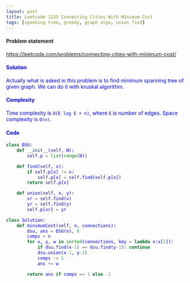 ```yaml
---
layout: post
title: Leetcode 1135 Connecting Cities With Minimum Cost
tags: [spanning tree, greedy, graph algo, union find]
---
```


#### Problem statement

<a href="https://leetcode.com/problems/connecting-cities-with-minimum-cost/"> <font color = blue>https://leetcode.com/problems/connecting-cities-with-minimum-cost/

#### Solution
Actually what is asked in this problem is to find minimum spanning tree of given graph. We can do it with kruskal algorithm.

#### Complexity
Time complexity is `O(E log E + n)`, where `E` is number of edges. Space complexity is `O(n)`.

#### Code
```python
class DSU:
    def __init__(self, N):
        self.p = list(range(N))

    def find(self, x):
        if self.p[x] != x:
            self.p[x] = self.find(self.p[x])
        return self.p[x]

    def union(self, x, y):
        xr = self.find(x)
        yr = self.find(y)
        self.p[xr] = yr

class Solution:
    def minimumCost(self, n, connections):
        dsu, ans = DSU(n), 0
        comps = n
        for x, y, w in sorted(connections, key = lambda x:x[2]):
            if dsu.find(x-1) == dsu.find(y-1): continue
            dsu.union(x-1, y-1)
            comps -= 1
            ans += w

        return ans if comps == 1 else -1
```

